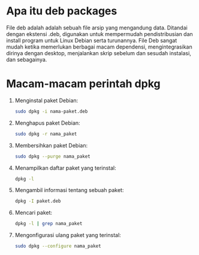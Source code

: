 # Apa itu deb packages

File deb adalah adalah sebuah file arsip yang mengandung data. Ditandai dengan ekstensi .deb, digunakan untuk mempermudah pendistribusian dan install program untuk Linux Debian serta turunannya. File Deb sangat mudah ketika memerlukan berbagai macam dependensi, mengintegrasikan dirinya dengan desktop, menjalankan skrip sebelum dan sesudah instalasi, dan sebagainya.

# Macam-macam perintah dpkg

1. Menginstal paket Debian:
   ```sh
   sudo dpkg -i nama-paket.deb
   ```
2. Menghapus paket Debian:
   ```sh
   sudo dpkg -r nama_paket
   ```
3. Membersihkan paket Debian:
   ```sh
   sudo dpkg --purge nama_paket
   ```
4. Menampilkan daftar paket yang terinstal:
   ```sh
   dpkg -l
   ```
5. Mengambil informasi tentang sebuah paket:
   ```sh
   dpkg -I paket.deb
   ```
6. Mencari paket:
   ```sh
   dpkg -l | grep nama_paket
   ```
7. Mengonfigurasi ulang paket yang terinstal:
   ```sh
   sudo dpkg --configure nama_paket
   ```
